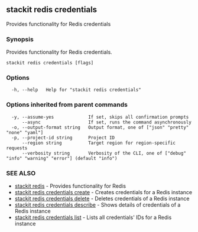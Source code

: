 ## stackit redis credentials

Provides functionality for Redis credentials

### Synopsis

Provides functionality for Redis credentials.

```
stackit redis credentials [flags]
```

### Options

```
  -h, --help   Help for "stackit redis credentials"
```

### Options inherited from parent commands

```
  -y, --assume-yes             If set, skips all confirmation prompts
      --async                  If set, runs the command asynchronously
  -o, --output-format string   Output format, one of ["json" "pretty" "none" "yaml"]
  -p, --project-id string      Project ID
      --region string          Target region for region-specific requests
      --verbosity string       Verbosity of the CLI, one of ["debug" "info" "warning" "error"] (default "info")
```

### SEE ALSO

* [stackit redis](./stackit_redis.md)	 - Provides functionality for Redis
* [stackit redis credentials create](./stackit_redis_credentials_create.md)	 - Creates credentials for a Redis instance
* [stackit redis credentials delete](./stackit_redis_credentials_delete.md)	 - Deletes credentials of a Redis instance
* [stackit redis credentials describe](./stackit_redis_credentials_describe.md)	 - Shows details of credentials of a Redis instance
* [stackit redis credentials list](./stackit_redis_credentials_list.md)	 - Lists all credentials' IDs for a Redis instance

